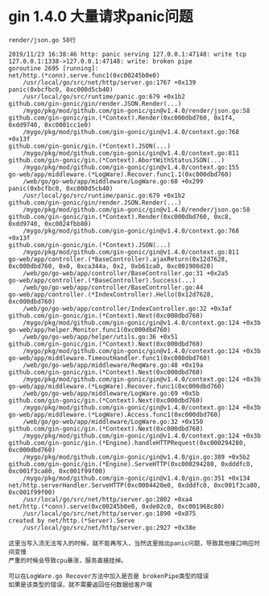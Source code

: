 # gin 1.4.0 大量请求panic问题 
    render/json.go 58行
    
    2019/11/23 16:38:46 http: panic serving 127.0.0.1:47148: write tcp 127.0.0.1:1338->127.0.0.1:47148: write: broken pipe
    goroutine 2695 [running]:
    net/http.(*conn).serve.func1(0xc00245b0e0)
    	/usr/local/go/src/net/http/server.go:1767 +0x139
    panic(0xbcfbc0, 0xc000d5cb40)
    	/usr/local/go/src/runtime/panic.go:679 +0x1b2
    github.com/gin-gonic/gin/render.JSON.Render(...)
    	/mygo/pkg/mod/github.com/gin-gonic/gin@v1.4.0/render/json.go:58
    github.com/gin-gonic/gin.(*Context).Render(0xc000dbd760, 0x1f4, 0xdd9740, 0xc0001cc1e0)
    	/mygo/pkg/mod/github.com/gin-gonic/gin@v1.4.0/context.go:768 +0x13f
    github.com/gin-gonic/gin.(*Context).JSON(...)
    	/mygo/pkg/mod/github.com/gin-gonic/gin@v1.4.0/context.go:811
    github.com/gin-gonic/gin.(*Context).AbortWithStatusJSON(...)
    	/mygo/pkg/mod/github.com/gin-gonic/gin@v1.4.0/context.go:155
    go-web/app/middleware.(*LogWare).Recover.func1.1(0xc000dbd760)
    	/web/go/go-web/app/middleware/LogWare.go:60 +0x299
    panic(0xbcfbc0, 0xc000d5cb40)
    	/usr/local/go/src/runtime/panic.go:679 +0x1b2
    github.com/gin-gonic/gin/render.JSON.Render(...)
    	/mygo/pkg/mod/github.com/gin-gonic/gin@v1.4.0/render/json.go:58
    github.com/gin-gonic/gin.(*Context).Render(0xc000dbd760, 0xc8, 0xdd9740, 0xc0024fbb80)
    	/mygo/pkg/mod/github.com/gin-gonic/gin@v1.4.0/context.go:768 +0x13f
    github.com/gin-gonic/gin.(*Context).JSON(...)
    	/mygo/pkg/mod/github.com/gin-gonic/gin@v1.4.0/context.go:811
    go-web/app/controller.(*BaseController).ajaxReturn(0x12d7628, 0xc000dbd760, 0x0, 0xca344a, 0x2, 0xb61ca0, 0xc001900d20)
    	/web/go/go-web/app/controller/BaseController.go:31 +0x2a5
    go-web/app/controller.(*BaseController).Success(...)
    	/web/go/go-web/app/controller/BaseController.go:44
    go-web/app/controller.(*IndexController).Hello(0x12d7628, 0xc000dbd760)
    	/web/go/go-web/app/controller/IndexController.go:32 +0x3af
    github.com/gin-gonic/gin.(*Context).Next(0xc000dbd760)
    	/mygo/pkg/mod/github.com/gin-gonic/gin@v1.4.0/context.go:124 +0x3b
    go-web/app/helper.Monitor.func1(0xc000dbd760)
    	/web/go/go-web/app/helper/utils.go:36 +0x51
    github.com/gin-gonic/gin.(*Context).Next(0xc000dbd760)
    	/mygo/pkg/mod/github.com/gin-gonic/gin@v1.4.0/context.go:124 +0x3b
    go-web/app/middleware.TimeoutHandler.func1(0xc000dbd760)
    	/web/go/go-web/app/middleware/ReqWare.go:48 +0x19a
    github.com/gin-gonic/gin.(*Context).Next(0xc000dbd760)
    	/mygo/pkg/mod/github.com/gin-gonic/gin@v1.4.0/context.go:124 +0x3b
    go-web/app/middleware.(*LogWare).Recover.func1(0xc000dbd760)
    	/web/go/go-web/app/middleware/LogWare.go:69 +0x5b
    github.com/gin-gonic/gin.(*Context).Next(0xc000dbd760)
    	/mygo/pkg/mod/github.com/gin-gonic/gin@v1.4.0/context.go:124 +0x3b
    go-web/app/middleware.(*LogWare).Access.func1(0xc000dbd760)
    	/web/go/go-web/app/middleware/LogWare.go:32 +0x150
    github.com/gin-gonic/gin.(*Context).Next(0xc000dbd760)
    	/mygo/pkg/mod/github.com/gin-gonic/gin@v1.4.0/context.go:124 +0x3b
    github.com/gin-gonic/gin.(*Engine).handleHTTPRequest(0xc000294280, 0xc000dbd760)
    	/mygo/pkg/mod/github.com/gin-gonic/gin@v1.4.0/gin.go:389 +0x5b2
    github.com/gin-gonic/gin.(*Engine).ServeHTTP(0xc000294280, 0xdddfc0, 0xc001f3ca80, 0xc001f99f00)
    	/mygo/pkg/mod/github.com/gin-gonic/gin@v1.4.0/gin.go:351 +0x134
    net/http.serverHandler.ServeHTTP(0xc0004420e0, 0xdddfc0, 0xc001f3ca80, 0xc001f99f00)
    	/usr/local/go/src/net/http/server.go:2802 +0xa4
    net/http.(*conn).serve(0xc00245b0e0, 0xde02c0, 0xc001968c80)
    	/usr/local/go/src/net/http/server.go:1890 +0x875
    created by net/http.(*Server).Serve
    	/usr/local/go/src/net/http/server.go:2927 +0x38e
    
    这里当写入流无法写入的时候，就不能再写入，当然这里抛出panic问题，导致其他接口响应时间变慢
    严重的时候会导致cpu暴涨，服务直接挂掉。
    
    可以在LogWare.go Recover方法中加入是否是 brokenPipe类型的错误
    如果是该类型的错误，就不需要返回任何数据给客户端